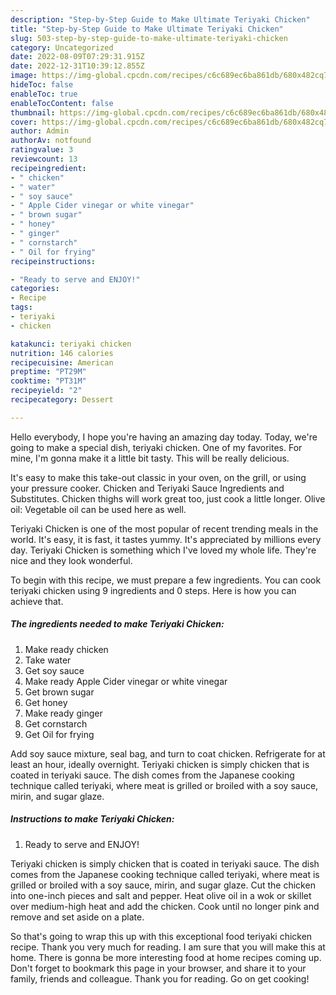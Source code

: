 ```yaml
---
description: "Step-by-Step Guide to Make Ultimate Teriyaki Chicken"
title: "Step-by-Step Guide to Make Ultimate Teriyaki Chicken"
slug: 503-step-by-step-guide-to-make-ultimate-teriyaki-chicken
category: Uncategorized
date: 2022-08-09T07:29:31.915Z
date: 2022-12-31T10:39:12.855Z
image: https://img-global.cpcdn.com/recipes/c6c689ec6ba861db/680x482cq70/teriyaki-chicken-recipe-main-photo.jpg
hideToc: false
enableToc: true
enableTocContent: false
thumbnail: https://img-global.cpcdn.com/recipes/c6c689ec6ba861db/680x482cq70/teriyaki-chicken-recipe-main-photo.jpg
cover: https://img-global.cpcdn.com/recipes/c6c689ec6ba861db/680x482cq70/teriyaki-chicken-recipe-main-photo.jpg
author: Admin
authorAv: notfound
ratingvalue: 3
reviewcount: 13
recipeingredient:
- " chicken"
- " water"
- " soy sauce"
- " Apple Cider vinegar or white vinegar"
- " brown sugar"
- " honey"
- " ginger"
- " cornstarch"
- " Oil for frying"
recipeinstructions:

- "Ready to serve and ENJOY!"
categories:
- Recipe
tags:
- teriyaki
- chicken

katakunci: teriyaki chicken 
nutrition: 146 calories
recipecuisine: American
preptime: "PT29M"
cooktime: "PT31M"
recipeyield: "2"
recipecategory: Dessert

---
```



Hello everybody, I hope you're having an amazing day today. Today, we're going to make a special dish, teriyaki chicken. One of my favorites. For mine, I'm gonna make it a little bit tasty. This will be really delicious.

It&#39;s easy to make this take-out classic in your oven, on the grill, or using your pressure cooker. Chicken and Teriyaki Sauce Ingredients and Substitutes. Chicken thighs will work great too, just cook a little longer. Olive oil: Vegetable oil can be used here as well.

Teriyaki Chicken is one of the most popular of recent trending meals in the world. It's easy, it is fast, it tastes yummy. It's appreciated by millions every day. Teriyaki Chicken is something which I've loved my whole life. They're nice and they look wonderful.


To begin with this recipe, we must prepare a few ingredients. You can cook teriyaki chicken using 9 ingredients and 0 steps. Here is how you can achieve that.

<!--inarticleads1-->

##### The ingredients needed to make Teriyaki Chicken:

1. Make ready  chicken
1. Take  water
1. Get  soy sauce
1. Make ready  Apple Cider vinegar or white vinegar
1. Get  brown sugar
1. Get  honey
1. Make ready  ginger
1. Get  cornstarch
1. Get  Oil for frying


Add soy sauce mixture, seal bag, and turn to coat chicken. Refrigerate for at least an hour, ideally overnight. Teriyaki chicken is simply chicken that is coated in teriyaki sauce. The dish comes from the Japanese cooking technique called teriyaki, where meat is grilled or broiled with a soy sauce, mirin, and sugar glaze. 

<!--inarticleads2-->

##### Instructions to make Teriyaki Chicken:


1. Ready to serve and ENJOY!

Teriyaki chicken is simply chicken that is coated in teriyaki sauce. The dish comes from the Japanese cooking technique called teriyaki, where meat is grilled or broiled with a soy sauce, mirin, and sugar glaze. Cut the chicken into one-inch pieces and salt and pepper. Heat olive oil in a wok or skillet over medium-high heat and add the chicken. Cook until no longer pink and remove and set aside on a plate. 

So that's going to wrap this up with this exceptional food teriyaki chicken recipe. Thank you very much for reading. I am sure that you will make this at home. There is gonna be more interesting food at home recipes coming up. Don't forget to bookmark this page in your browser, and share it to your family, friends and colleague. Thank you for reading. Go on get cooking!
